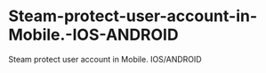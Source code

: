 # Steam-protect-user-account-in-Mobile.-IOS-ANDROID
Steam protect user account in Mobile. IOS/ANDROID
